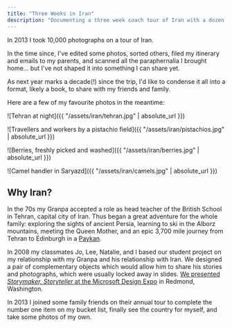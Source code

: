 ```yaml
---
title: "Three Weeks in Iran"
description: "Documenting a three week coach tour of Iran with a dozen Kiwi pensioners"
---
```


In 2013 I took 10,000 photographs on a tour of Iran.

In the time since, I've edited some photos, sorted others, filed my itinerary and emails to my parents, and scanned all the paraphernalia I brought home… but I've not shaped it into something I can share yet.

As next year marks a decade(!) since the trip, I'd like to condense it all into a format, likely a book, to share with my friends and family.

Here are a few of my favourite photos in the meantime:

![Tehran at night]({{ "/assets/iran/tehran.jpg" | absolute_url }})

![Travellers and workers by a pistachio field]({{ "/assets/iran/pistachios.jpg" | absolute_url }})

![Berries, freshly picked and washed]({{ "/assets/iran/berries.jpg" | absolute_url }})

![Camel handler in Saryazd]({{ "/assets/iran/camels.jpg" | absolute_url }})

## Why Iran?

In the 70s my Granpa accepted a role as head teacher of the British School in Tehran, capital city of Iran. Thus began a great adventure for the whole family: exploring the sights of ancient Persia, learning to ski in the Alborz mountains, meeting the Queen Mother, and an epic 3,700 mile journey from Tehran to Edinburgh in a [Paykan](https://en.wikipedia.org/wiki/Paykan).

In 2008 my classmates Jo, Lee, Natalie, and I based our student project  on my relationship with my Granpa and his relationship with Iran. We designed a pair of complementary objects which would allow him to share his stories and photographs, which were usually locked away in slides. [We presented _Storymaker, Storyteller_ at the Microsoft Design Expo](https://www.youtube.com/watch?v=ykZpcLoDF8w&t=110s) in Redmond, Washington.

In 2013 I joined some family friends on their annual tour to complete the number one item on my bucket list, finally see the country for myself, and take some photos of my own.